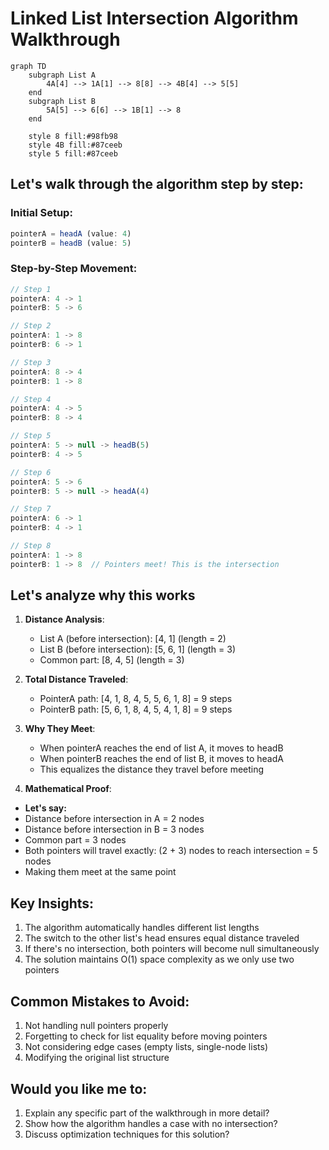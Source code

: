 <!-- I'll walk through a detailed example using Example 1 from the problem, where two lists intersect at node value 8. Let's visualize each step of the algorithm. -->

# **Linked List Intersection Algorithm Walkthrough**

```mermaid
graph TD
    subgraph List A
        4A[4] --> 1A[1] --> 8[8] --> 4B[4] --> 5[5]
    end
    subgraph List B
        5A[5] --> 6[6] --> 1B[1] --> 8
    end

    style 8 fill:#98fb98
    style 4B fill:#87ceeb
    style 5 fill:#87ceeb

```

## **Let's walk through the algorithm step by step:**

### **Initial Setup:**

```javascript
pointerA = headA (value: 4)
pointerB = headB (value: 5)
```

### **Step-by-Step Movement:**

```javascript
// Step 1
pointerA: 4 -> 1
pointerB: 5 -> 6

// Step 2
pointerA: 1 -> 8
pointerB: 6 -> 1

// Step 3
pointerA: 8 -> 4
pointerB: 1 -> 8

// Step 4
pointerA: 4 -> 5
pointerB: 8 -> 4

// Step 5
pointerA: 5 -> null -> headB(5)
pointerB: 4 -> 5

// Step 6
pointerA: 5 -> 6
pointerB: 5 -> null -> headA(4)

// Step 7
pointerA: 6 -> 1
pointerB: 4 -> 1

// Step 8
pointerA: 1 -> 8
pointerB: 1 -> 8  // Pointers meet! This is the intersection
```

## Let's analyze why this works

1. **Distance Analysis**:

   - List A (before intersection): [4, 1] (length = 2)
   - List B (before intersection): [5, 6, 1] (length = 3)
   - Common part: [8, 4, 5] (length = 3)

2. **Total Distance Traveled**:

   - PointerA path: [4, 1, 8, 4, 5, 5, 6, 1, 8] = 9 steps
   - PointerB path: [5, 6, 1, 8, 4, 5, 4, 1, 8] = 9 steps

3. **Why They Meet**:

   - When pointerA reaches the end of list A, it moves to headB
   - When pointerB reaches the end of list B, it moves to headA
   - This equalizes the distance they travel before meeting

4. **Mathematical Proof**:

- **Let's say:**
- Distance before intersection in A = 2 nodes
- Distance before intersection in B = 3 nodes
- Common part = 3 nodes
- Both pointers will travel exactly:
  (2 + 3) nodes to reach intersection = 5 nodes
- Making them meet at the same point

## **Key Insights:**

1. The algorithm automatically handles different list lengths
2. The switch to the other list's head ensures equal distance traveled
3. If there's no intersection, both pointers will become null simultaneously
4. The solution maintains O(1) space complexity as we only use two pointers

## **Common Mistakes to Avoid:**

1. Not handling null pointers properly
2. Forgetting to check for list equality before moving pointers
3. Not considering edge cases (empty lists, single-node lists)
4. Modifying the original list structure

## **Would you like me to:**

1. Explain any specific part of the walkthrough in more detail?
2. Show how the algorithm handles a case with no intersection?
3. Discuss optimization techniques for this solution?
